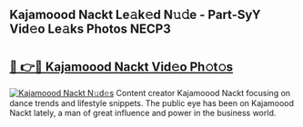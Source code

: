 ## Kajamoood Nackt Le𝚊k𝚎d N𝚞𝚍e - Part-SyY Vid𝚎o Le𝚊ks Photos NECP3

# <h2><a href="http://fb6n1f2.evod.top/?m=Kajamoood+Nackt">🔗 👉🔴 Kajamoood Nackt Vid𝚎o Ph𝚘t𝚘s</a></h2>

[![Kajamoood Nackt N𝚞d𝚎s](https://i.imgur.com/8V9OHl7.gif)](http://fb6n1f2.evod.top/?m=Kajamoood+Nackt)
Content creator Kajamoood Nackt focusing on dance trends and lifestyle snippets. The public eye has been on Kajamoood Nackt lately, a man of great influence and power in the business world. 

